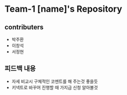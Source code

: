# Team-1 [name]'s Repository

## contributers
* 박주환
* 이창석
* 서정현

## 피드백 내용

* 자세 비교시 구체적인 코멘트를 해 주는것 좋을듯
* 키넥트로 바꾸어 진행할 때 가지급 신청 알아볼것
